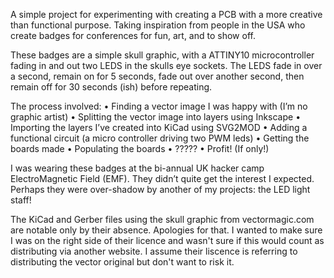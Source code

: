 A simple project for experimenting with creating a PCB with a more creative than functional purpose. Taking inspiration from people in the USA who create badges for conferences for fun, art, and to show off.

These badges are a simple skull graphic, with a ATTINY10 microcontroller fading in and out two LEDS in the skulls eye sockets. The LEDS fade in over a second, remain on for 5 seconds, fade out over another second, then remain off for 30 seconds (ish) before repeating.

The process involved:
    • Finding a vector image I was happy with (I’m no graphic artist)
    • Splitting the vector image into layers using Inkscape
    • Importing the layers I’ve created into KiCad using SVG2MOD
    • Adding a functional circuit (a micro controller driving two PWM leds)
    • Getting the boards made
    • Populating the boards
    • ?????
    • Profit! (If only!)

I was wearing these badges at the bi-annual UK hacker camp ElectroMagnetic Field (EMF). They didn’t quite get the interest I expected. Perhaps they were over-shadow by another of my projects: the LED light staff!

The KiCad and Gerber files using the skull graphic from vectormagic.com are notable only by their absence. Apologies for that. I wanted to make sure I was on the right side of their licence and wasn't sure if this would count as distributing via another website. I assume their liscence is referring to distributing the vector original but don't want to risk it.

